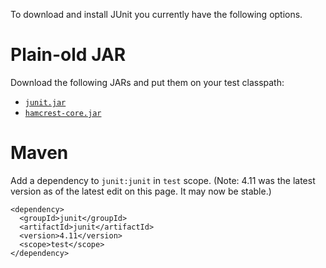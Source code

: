 To download and install JUnit you currently have the following options.
 
# Plain-old JAR

Download the following JARs and put them on your test classpath:

* [`junit.jar`](http://search.maven.org/#search%7Cgav%7C1%7Cg%3A%22junit%22%20AND%20a%3A%22junit%22)
* [`hamcrest-core.jar`](http://search.maven.org/#search%7Cgav%7C1%7Cg%3A%22org.hamcrest%22%20AND%20a%3A%22hamcrest-core%22)

# Maven

Add a dependency to `junit:junit` in `test` scope.  (Note: 4.11 was the latest version as of the latest edit on this page.  It may now be stable.)

    <dependency>
      <groupId>junit</groupId>
      <artifactId>junit</artifactId>
      <version>4.11</version>
      <scope>test</scope>
    </dependency>